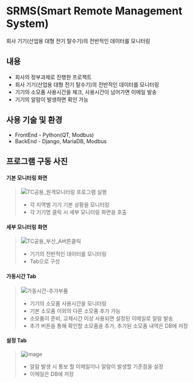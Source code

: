 # SRMS(Smart Remote Management System)
회사 기기(산업용 대형 전기 탈수기)의 전반적인 데이터를 모니터링

## 내용

 * 회사의 정부과제로 진행한 프로젝트
 * 회사 기기(산업용 대형 전기 탈수기)의 전반적인 데이터를 모니터링
 * 기기의 소모품 사용시간을 체크, 사용시간이 넘어가면 이메일 발송
 * 기기의 알람이 발생하면 확인 가능

## 사용 기술 및 환경

* FrontEnd - Python(QT, Modbus)
* BackEnd - Django, MariaDB, Modbus


## 프로그램 구동 사진 

#### 기본 모니터링 화면 
> ![TC공용_원격모니터링 프로그램 실행](https://user-images.githubusercontent.com/46432795/99750169-3fd97e00-2b23-11eb-8b34-eac280f26799.JPG)
> * 각 지역별 기기 기본 상황을 모니터링
> * 각 기기명 클릭 시 세부 모니터링 화면을 호출

#### 세부 모니터링 화면 
> ![TC공용_부산_A버튼클릭](https://user-images.githubusercontent.com/46432795/99750460-c8f0b500-2b23-11eb-9417-8b296739305e.JPG)
> * 기기의 전반적인 데이터를 모니터링
> * Tab으로 구성

#### 가동시간 Tab 
> ![가동시간-추가부품](https://user-images.githubusercontent.com/46432795/99750624-0d7c5080-2b24-11eb-9587-1d4f24e4b693.JPG)
> * 기기의 소모품 사용시간을 모니터링
> * 기본 소모품 이외의 다른 소모품 추가 가능
> * 소모품이 준비, 교체시간 이상 사용되면 설정된 이메일로 알람 발송
> * 추가 버튼을 통해 확인할 소모품을 추가, 추가된 소모품 내역은 DB에 저장

#### 설정 Tab 
> ![image](https://user-images.githubusercontent.com/46432795/115640530-25196880-a352-11eb-8250-bb15a01356aa.png)
> * 알람 발생 시 통보 할 이메일이나 알람이 발생할 기준점을 설정
> * 이메일은 DB에 저장








